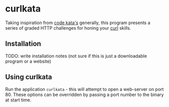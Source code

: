 # curlkata

Taking inspiration from [code kata's](https://en.wikipedia.org/wiki/Kata_(programming)) generally,
this program presents  a series of graded HTTP challenges for honing your  [curl](https://curl.se/) skills.

## Installation

TODO: write installation notes (not sure if this is just a downloadable program or a website)


## Using curlkata

Run the application `curlkata` - this will attempt to open a web-server on port 80.
These options can be overridden by passing a port number to the binary at start time.